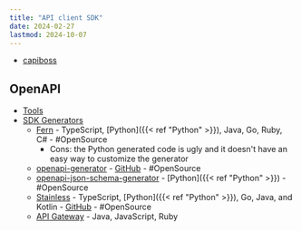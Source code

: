 ```yaml
---
title: "API client SDK"
date: 2024-02-27
lastmod: 2024-10-07
---
```

- [capiboss](https://github.com/HBNetwork/python-eduzz/tree/main/capiboss)
## OpenAPI
- [Tools](https://openapi.tools/)
- [SDK Generators](https://openapi.tools/?ssp=1&darkschemeovr=1&setlang=en&cc=BR&safesearch=moderate#sdk)
	- [Fern](https://buildwithfern.com/) - TypeScript, [Python]({{< ref "Python" >}}), Java, Go, Ruby, C# - #OpenSource
		- Cons:  the Python generated code is ugly and it doesn't have an easy way to customize the generator
	- [openapi-generator](https://openapi-generator.tech/) - [GitHub](https://github.com/OpenAPITools/openapi-generator) - #OpenSource
	- [openapi-json-schema-generator](https://github.com/openapi-json-schema-tools/openapi-json-schema-generator) - [Python]({{< ref "Python" >}}) - #OpenSource
	- [Stainless](https://www.stainlessapi.com/) -  TypeScript, [Python]({{< ref "Python" >}}), Go, Java, and Kotlin - [GitHub](https://github.com/stainless-api/stl-api) - #OpenSource
	- [API Gateway](https://docs.aws.amazon.com/apigateway/latest/developerguide/how-to-generate-sdk-console.html) - Java, JavaScript, Ruby
